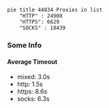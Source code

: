 
```mermaid
pie title 44834 Proxies in list
    "HTTP" : 24908
    "HTTPS": 6629
    "SOCKS" : 18439
```

### Some Info
#### Average Timeout

- mixed: 3.0s
- http: 1.5s
- https: 8.6s
- socks: 6.3s